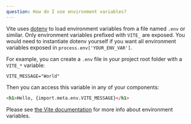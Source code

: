 ```yaml
---
question: How do I use environment variables?
---
```


Vite uses [dotenv](https://github.com/motdotla/dotenv) to load environment variables from a file named `.env` or similar. Only environment variables prefixed with `VITE_` are exposed. You would need to instantiate dotenv yourself if you want all environment variables exposed in `process.env['YOUR_ENV_VAR']`.

For example, you can create a `.env` file in your project root folder with a `VITE_*` variable:

```env
VITE_MESSAGE="World"
```

Then you can access this variable in any of your components:

```html
<h1>Hello, {import.meta.env.VITE_MESSAGE}</h1>
```

Please see [the Vite documentation](https://vitejs.dev/guide/env-and-mode.html#env-files) for more info about environment variables.
